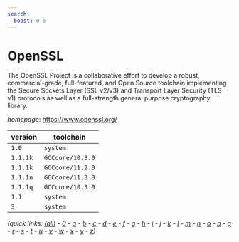 ```yaml
---
search:
  boost: 0.5
---
```

# OpenSSL

The OpenSSL Project is a collaborative effort to develop a robust, commercial-grade, full-featured,  and Open Source toolchain implementing the Secure Sockets Layer (SSL v2/v3) and Transport Layer Security (TLS v1)  protocols as well as a full-strength general purpose cryptography library.

*homepage*: <https://www.openssl.org/>

version | toolchain
--------|----------
``1.0`` | ``system``
``1.1.1k`` | ``GCCcore/10.3.0``
``1.1.1k`` | ``GCCcore/11.2.0``
``1.1.1n`` | ``GCCcore/11.3.0``
``1.1.1q`` | ``GCCcore/10.3.0``
``1.1`` | ``system``
``3`` | ``system``


*(quick links: [(all)](../index.md) - [0](../0/index.md) - [a](../a/index.md) - [b](../b/index.md) - [c](../c/index.md) - [d](../d/index.md) - [e](../e/index.md) - [f](../f/index.md) - [g](../g/index.md) - [h](../h/index.md) - [i](../i/index.md) - [j](../j/index.md) - [k](../k/index.md) - [l](../l/index.md) - [m](../m/index.md) - [n](../n/index.md) - [o](../o/index.md) - [p](../p/index.md) - [q](../q/index.md) - [r](../r/index.md) - [s](../s/index.md) - [t](../t/index.md) - [u](../u/index.md) - [v](../v/index.md) - [w](../w/index.md) - [x](../x/index.md) - [y](../y/index.md) - [z](../z/index.md))*

